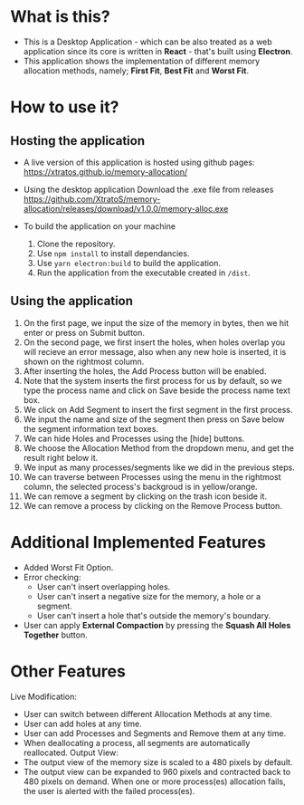 # What is this?
- This is a Desktop Application - which can be also treated as a web application since its core is written in **React** - that's built using **Electron**.
- This application shows the implementation of different memory allocation methods, namely; **First Fit**, **Best Fit** and **Worst Fit**.

# How to use it?
## Hosting the application
- A live version of this application is hosted using github pages:
  https://xtratos.github.io/memory-allocation/
- Using the desktop application
  Download the .exe file from releases
  https://github.com/XtratoS/memory-allocation/releases/download/v1.0.0/memory-alloc.exe

- To build the application on your machine
  1. Clone the repository.
  2. Use `npm install` to install dependancies.
  3. Use `yarn electron:build` to build the application.
  4. Run the application from the executable created in `/dist`.

## Using the application
1. On the first page, we input the size of the memory in bytes, then we hit enter or press on Submit button.
2. On the second page, we first insert the holes, when holes overlap you will recieve an error message, also when any new hole is inserted, it is shown on the rightmost column.
3. After inserting the holes, the Add Process button will be enabled.
4. Note that the system inserts the first process for us by default, so we type the process name and click on Save beside the process name text box.
5. We click on Add Segment to insert the first segment in the first process.
6. We input the name and size of the segment then press on Save below the segment information text boxes.
7. We can hide Holes and Processes using the \[hide\] buttons.
8. We choose the Allocation Method from the dropdown menu, and get the result right below it.
9.  We input as many processes/segments like we did in the previous steps.
10. We can traverse between Processes using the menu in the rightmost column, the selected process's backgroud is in yellow/orange.
11. We can remove a segment by clicking on the trash icon beside it.
12. We can remove a process by clicking on the Remove Process button.

# Additional Implemented Features
- Added Worst Fit Option.
- Error checking:
  - User can't insert overlapping holes.
  - User can't insert a negative size for the memory, a hole or a segment.
  - User can't insert a hole that's outside the memory's boundary.
- User can apply **External Compaction** by pressing the **Squash All Holes Together** button.

# Other Features
Live Modification:
- User can switch between different Allocation Methods at any time.
- User can add holes at any time.
- User can add Processes and Segments and Remove them at any time.
- When deallocating a process, all segments are automatically reallocated.
Output View:
- The output view of the memory size is scaled to a 480 pixels by default.
- The output view can be expanded to 960 pixels and contracted back to 480 pixels on demand.
When one or more process(es) allocation fails, the user is alerted with the failed process(es).